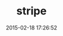---
layout: post
title:  "stripe"
repo:   "stripe/stripe-ruby"
date:   2015-02-18 17:26:52
gemurl: https://stripe.com/api
---